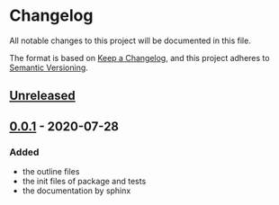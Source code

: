 # Changelog

All notable changes to this project will be documented in this file.

The format is based on [Keep a Changelog](https://keepachangelog.com/en/1.0.0/),
and this project adheres to [Semantic Versioning](https://semver.org/spec/v2.0.0.html).

## [Unreleased]

## [0.0.1] - 2020-07-28

### Added
- the outline files
- the init files of package and tests
- the documentation by sphinx

[Unreleased]: https://github.com/bilardi/gcp-saving/compare/v0.0.1...HEAD
[0.0.1]: https://github.com/bilardi/gcp-saving/releases/tag/v0.0.1
